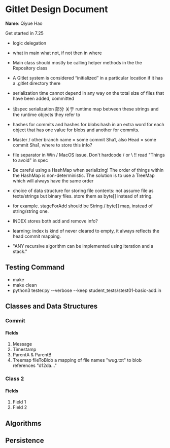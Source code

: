 # Gitlet Design Document

**Name**: Qiyue Hao

Get started in 7.25
- logic delegation
- what in main what not, if not then in where
- Main class should mostly be calling helper methods in the the Repository class
-  A Gitlet system is considered “initialized” in a particular location if it has a .gitlet directory there
- serialization time cannot depend in any way on the total size of files that have been added, committed
- 读spec serialization 部分 关于 runtime map between these strings and the runtime objects they refer to
- hashes for commits and hashes for blobs:hash in an extra word for each object that has one value for blobs and another for commits.
- Master / other branch name = some commit Sha1, also Head = some commit Sha1, where to store this info?
- file separator in Win / MacOS issue. Don't hardcode / or \ !! read "Things to avoid" in spec
- Be careful using a HashMap when serializing! The order of things within the HashMap is non-deterministic.
   The solution is to use a TreeMap which will always have the same order

- choice of data structure for storing file contents: not assume file as texts/strings but binary files. store them as byte[] instead of string.
- for example. stageForAdd should be String / byte[] map, instead of string/string one.

- INDEX stores both add and remove info? 
- learning: index is kind of never cleared to empty, it always reflects the head commit mapping. 

- "ANY recursive algorithm can be implemented using iteration and a stack."

## Testing Command
- make 
- make clean
- python3 tester.py --verbose --keep student_tests/stest01-basic-add.in


## Classes and Data Structures

### Commit

#### Fields

1. Message
2. Timestamp
3. ParentA & ParentB
4. Treemap fileToBlob
   a mapping of file names "wug.txt" to blob references "d12da..."


### Class 2

#### Fields

1. Field 1
2. Field 2


## Algorithms

## Persistence


